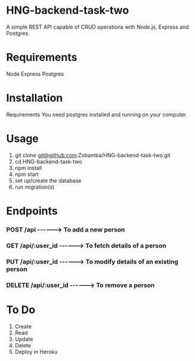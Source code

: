# HNG-backend-task-two

A simple REST API capable of CRUD operations with Node.js, Express and Postgres.

# Requirements

Node
Express
Postgres

# Installation

Requirements
You need postgres installed and running on your computer.

# Usage

1. git clone git@github.com:Zobamba/HNG-backend-task-two.git
2. cd HNG-backend-task-two
3. npm install
4. npm start
5. set up/create the database
6. run migration(s)

# Endpoints

### POST /api  ------> To add a new person
### GET /api/:user_id  ------> To fetch details of a person
### PUT /api/:user_id  ------> To modify details of an existing person
### DELETE /api/:user_id  ------> To remove a person

# To Do

 1. Create
 2. Read
 3. Update
 4. Delete
 5. Deploy in Heroku
 